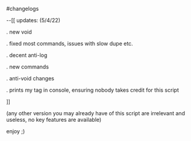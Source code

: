 #changelogs

--[[
updates: (5/4/22)

. new void

. fixed most commands, issues with slow dupe etc.

. decent anti-log

. new commands

. anti-void changes

. prints my tag in console, ensuring nobody takes credit for this script

]]

(any other version you may already have of this script are irrelevant and useless, no key features are available)

enjoy ;)
